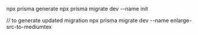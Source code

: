 npx prisma generate
npx prisma migrate dev --name init

// to generate updated migration
npx prisma migrate dev --name enlarge-src-to-mediumtex
